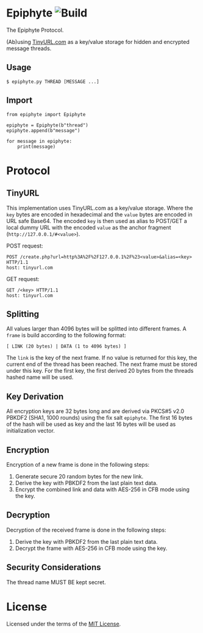 Epiphyte ![Build](https://img.shields.io/travis/cuhsat/epiphyte.svg)
========
The Epiphyte Protocol.

(Ab)using [TinyURL.com](https://tinyurl.com) as a key/value storage for
hidden and encrypted message threads.

Usage
-----
```
$ epiphyte.py THREAD [MESSAGE ...]
```

Import
------
```
from epiphyte import Epiphyte

epiphyte = Epiphyte(b"thread")
epiphyte.append(b"message")

for message in epiphyte:
    print(message)
```

Protocol
========

TinyURL
-------
This implementation uses TinyURL.com as a key/value storage. Where the `key`
bytes are encoded in hexadecimal and the `value` bytes are encoded in URL safe
Base64. The encoded `key` is then used as alias to POST/GET a local dummy URL
with the encoded `value` as the anchor fragment (`http://127.0.0.1/#<value>`).

POST request:
```
POST /create.php?url=http%3A%2F%2F127.0.0.1%2F%23<value>&alias=<key> HTTP/1.1
host: tinyurl.com
```

GET request:
```
GET /<key> HTTP/1.1
host: tinyurl.com
```

Splitting
---------
All values larger than 4096 bytes will be splitted into different frames. A
`frame` is build according to the following format:
```
[ LINK (20 bytes) | DATA (1 to 4096 bytes) ]
```

The `link` is the key of the next frame. If no value is returned for this
key, the current end of the thread has been reached. The next frame must be
stored under this key. For the first key, the first derived 20 bytes from the
threads hashed name will be used.

Key Derivation
--------------
All encryption keys are 32 bytes long and are derived via PKCS#5 v2.0 PBKDF2
(SHA1, 1000 rounds) using the fix salt `epiphyte`. The first 16 bytes of the
hash will be used as key and the last 16 bytes will be used as initialization
vector.

Encryption
----------
Encryption of a new frame is done in the following steps:

1. Generate secure 20 random bytes for the new link.
2. Derive the key with PBKDF2 from the last plain text data.
3. Encrypt the combined link and data with AES-256 in CFB mode using the key.

Decryption
----------
Decryption of the received frame is done in the following steps:

1. Derive the key with PBKDF2 from the last plain text data.
2. Decrypt the frame with AES-256 in CFB mode using the key.

Security Considerations
-----------------------
The thread name MUST BE kept secret.

License
=======
Licensed under the terms of the [MIT License](LICENSE).